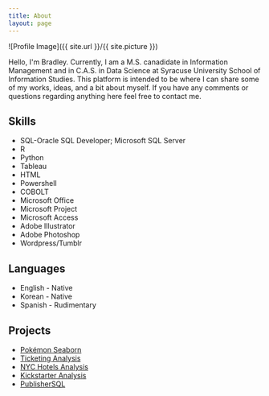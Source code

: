 ```yaml
---
title: About
layout: page
---
```

![Profile Image]({{ site.url }}/{{ site.picture }})

<p>Hello, I'm Bradley. Currently, I am a M.S. canadidate in Information Management
and in C.A.S. in Data Science at Syracuse University School of Information Studies.
This platform is intended to be where I can share some of my works, ideas, and a 
bit about myself. If you have any comments or questions regarding anything here 
feel free to contact me.</p>

<h2>Skills</h2>

<ul class="skill-list">
	<li>SQL-Oracle SQL Developer; Microsoft SQL Server</li>
	<li>R</li>
	<li>Python</li>
	<li>Tableau</li>
	<li>HTML</li>
	<li>Powershell</li>
	<li>COBOLT</li>
	<li>Microsoft Office</li>
	<li>Microsoft Project</li>
	<li>Microsoft Access</li>
	<li>Adobe Illustrator</li>
	<li>Adobe Photoshop</li>
	<li>Wordpress/Tumblr</li>
</ul>

<h2>Languages</h2>

<ul class="language-list">
	<li>English - Native</li>
	<li>Korean - Native</li>
	<li>Spanish - Rudimentary</li>
</ul>

<h2>Projects</h2>

<ul>
	<li><a href="https://github.com/bradvision/IST652_Scripting/blob/master/Pokemon/Pokemon.md">Pokémon Seaborn</a></li>
	<li><a href="https://github.com/bradvision/TicketingAnalysisProj/blob/master/Code.R">Ticketing Analysis</a></li>
	<li><a href="https://github.com/bradvision/IST687-IST719/blob/master/IST687%20Project%20Code.R">NYC Hotels Analysis</a></li>
	<li><a href="https://github.com/bradvision/IST687-IST719/blob/master/VisualisationPosterProjectcode.R">Kickstarter Analysis</a></li>
	<li><a href="https://github.com/bradvision/Graduate-IST-Project-Codes/blob/master/IST659_Project_Code.sql">PublisherSQL</a></li>
</ul>

